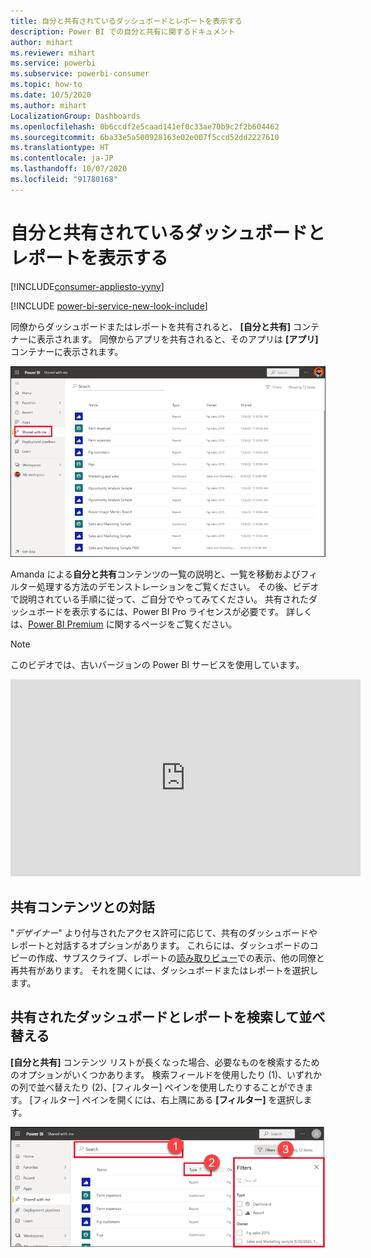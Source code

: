 ```yaml
---
title: 自分と共有されているダッシュボードとレポートを表示する
description: Power BI での自分と共有に関するドキュメント
author: mihart
ms.reviewer: mihart
ms.service: powerbi
ms.subservice: powerbi-consumer
ms.topic: how-to
ms.date: 10/5/2020
ms.author: mihart
LocalizationGroup: Dashboards
ms.openlocfilehash: 0b6ccdf2e5caad141ef0c33ae70b9c2f2b604462
ms.sourcegitcommit: 6ba33e5a500928163e02e007f5ccd52dd2227610
ms.translationtype: HT
ms.contentlocale: ja-JP
ms.lasthandoff: 10/07/2020
ms.locfileid: "91780168"
---
```

# <a name="display-the-dashboards-and-reports-that-have-been-shared-with-me"></a>自分と共有されているダッシュボードとレポートを表示する

[!INCLUDE[consumer-appliesto-yyny](../includes/consumer-appliesto-yyny.md)]

[!INCLUDE [power-bi-service-new-look-include](../includes/power-bi-service-new-look-include.md)]

同僚からダッシュボードまたはレポートを共有されると、 **[自分と共有]** コンテナーに表示されます。 同僚からアプリを共有されると、そのアプリは **[アプリ]** コンテナーに表示されます。   

![[共有] アイコン](./media/end-user-shared-with-me/power-bi-shared-with-me.png)

Amanda による**自分と共有**コンテンツの一覧の説明と、一覧を移動およびフィルター処理する方法のデモンストレーションをご覧ください。 その後、ビデオで説明されている手順に従って、ご自分でやってみてください。 共有されたダッシュボードを表示するには、Power BI Pro ライセンスが必要です。 詳しくは、[Power BI Premium](../admin/service-premium-what-is.md) に関するページをご覧ください。
    

> [!NOTE]
> このビデオでは、古いバージョンの Power BI サービスを使用しています。
    

<iframe width="560" height="315" src="https://www.youtube.com/embed/G26dr2PsEpk" frameborder="0" allowfullscreen></iframe>

## <a name="interact-with-shared-content"></a>共有コンテンツとの対話

"*デザイナー*" より付与されたアクセス許可に応じて、共有のダッシュボードやレポートと対話するオプションがあります。 これらには、ダッシュボードのコピーの作成、サブスクライブ、レポートの[読み取りビュー](end-user-reading-view.md)での表示、他の同僚と再共有があります。 それを開くには、ダッシュボードまたはレポートを選択します。


## <a name="search-and-sort-shared-dashboards-and-reports"></a>共有されたダッシュボードとレポートを検索して並べ替える
**[自分と共有]** コンテンツ リストが長くなった場合、必要なものを検索するためのオプションがいくつかあります。 検索フィールドを使用したり (1)、いずれかの列で並べ替えたり (2)、[フィルター] ペインを使用したりすることができます。 [フィルター] ペインを開くには、右上隅にある **[フィルター]** を選択します。    

![ダッシュボードの所有者と検索](./media/end-user-shared-with-me/power-bi-filter.png)
